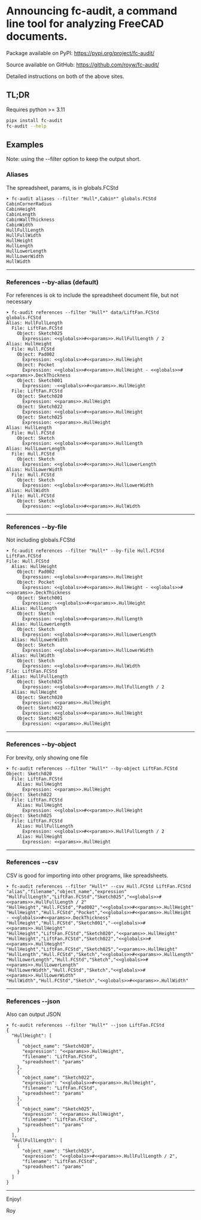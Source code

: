 # Announcing fc-audit, a command line tool for analyzing FreeCAD documents.

Package available on PyPI: https://pypi.org/project/fc-audit/

Source available on GitHub: https://github.com/royw/fc-audit/

Detailed instructions on both of the above sites.

## TL;DR

Requires python >= 3.11
```bash
pipx install fc-audit
fc-audit --help
```

## Examples

Note: using the --filter option to keep the output short.

### Aliases

The spreadsheet, params, is in globals.FCStd
```
➤ fc-audit aliases --filter "Hull*,Cabin*" globals.FCStd
CabinCornerRadius
CabinHeight
CabinLength
CabinWallThickness
CabinWidth
HullFullLength
HullFullWidth
HullHeight
HullLength
HullLowerLength
HullLowerWidth
HullWidth
```
---

### References --by-alias (default)

For references is ok to include the spreadsheet document file, but not necessary
```
➤ fc-audit references --filter "Hull*" data/LiftFan.FCStd globals.FCStd
Alias: HullFullLength
  File: LiftFan.FCStd
    Object: Sketch025
      Expression: <<globals>>#<<params>>.HullFullLength / 2
Alias: HullHeight
  File: Hull.FCStd
    Object: Pad002
      Expression: <<globals>>#<<params>>.HullHeight
    Object: Pocket
      Expression: <<globals>>#<<params>>.HullHeight - <<globals>>#<<params>>.DeckThickness
    Object: Sketch001
      Expression: -<<globals>>#<<params>>.HullHeight
  File: LiftFan.FCStd
    Object: Sketch020
      Expression: <<params>>.HullHeight
    Object: Sketch022
      Expression: <<globals>>#<<params>>.HullHeight
    Object: Sketch025
      Expression: <<params>>.HullHeight
Alias: HullLength
  File: Hull.FCStd
    Object: Sketch
      Expression: <<globals>>#<<params>>.HullLength
Alias: HullLowerLength
  File: Hull.FCStd
    Object: Sketch
      Expression: <<globals>>#<<params>>.HullLowerLength
Alias: HullLowerWidth
  File: Hull.FCStd
    Object: Sketch
      Expression: <<globals>>#<<params>>.HullLowerWidth
Alias: HullWidth
  File: Hull.FCStd
    Object: Sketch
      Expression: <<globals>>#<<params>>.HullWidth
```
---

### References --by-file

Not including globals.FCStd
```
➤ fc-audit references --filter "Hull*" --by-file Hull.FCStd LiftFan.FCStd
File: Hull.FCStd
  Alias: HullHeight
    Object: Pad002
      Expression: <<globals>>#<<params>>.HullHeight
    Object: Pocket
      Expression: <<globals>>#<<params>>.HullHeight - <<globals>>#<<params>>.DeckThickness
    Object: Sketch001
      Expression: -<<globals>>#<<params>>.HullHeight
  Alias: HullLength
    Object: Sketch
      Expression: <<globals>>#<<params>>.HullLength
  Alias: HullLowerLength
    Object: Sketch
      Expression: <<globals>>#<<params>>.HullLowerLength
  Alias: HullLowerWidth
    Object: Sketch
      Expression: <<globals>>#<<params>>.HullLowerWidth
  Alias: HullWidth
    Object: Sketch
      Expression: <<globals>>#<<params>>.HullWidth
File: LiftFan.FCStd
  Alias: HullFullLength
    Object: Sketch025
      Expression: <<globals>>#<<params>>.HullFullLength / 2
  Alias: HullHeight
    Object: Sketch020
      Expression: <<params>>.HullHeight
    Object: Sketch022
      Expression: <<globals>>#<<params>>.HullHeight
    Object: Sketch025
      Expression: <<params>>.HullHeight
```
---

### References --by-object

For brevity, only showing one file
```
➤ fc-audit references --filter "Hull*" --by-object LiftFan.FCStd
Object: Sketch020
  File: LiftFan.FCStd
    Alias: HullHeight
      Expression: <<params>>.HullHeight
Object: Sketch022
  File: LiftFan.FCStd
    Alias: HullHeight
      Expression: <<globals>>#<<params>>.HullHeight
Object: Sketch025
  File: LiftFan.FCStd
    Alias: HullFullLength
      Expression: <<globals>>#<<params>>.HullFullLength / 2
    Alias: HullHeight
      Expression: <<params>>.HullHeight
```
---

### References --csv

CSV is good for importing into other programs, like spreadsheets.
```
➤ fc-audit references --filter "Hull*" --csv Hull.FCStd LiftFan.FCStd
"alias","filename","object_name","expression"
"HullFullLength","LiftFan.FCStd","Sketch025","<<globals>>#<<params>>.HullFullLength / 2"
"HullHeight","Hull.FCStd","Pad002","<<globals>>#<<params>>.HullHeight"
"HullHeight","Hull.FCStd","Pocket","<<globals>>#<<params>>.HullHeight - <<globals>>#<<params>>.DeckThickness"
"HullHeight","Hull.FCStd","Sketch001","-<<globals>>#<<params>>.HullHeight"
"HullHeight","LiftFan.FCStd","Sketch020","<<params>>.HullHeight"
"HullHeight","LiftFan.FCStd","Sketch022","<<globals>>#<<params>>.HullHeight"
"HullHeight","LiftFan.FCStd","Sketch025","<<params>>.HullHeight"
"HullLength","Hull.FCStd","Sketch","<<globals>>#<<params>>.HullLength"
"HullLowerLength","Hull.FCStd","Sketch","<<globals>>#<<params>>.HullLowerLength"
"HullLowerWidth","Hull.FCStd","Sketch","<<globals>>#<<params>>.HullLowerWidth"
"HullWidth","Hull.FCStd","Sketch","<<globals>>#<<params>>.HullWidth"
```
---

### References --json

Also can output JSON
```
➤ fc-audit references --filter "Hull*" --json LiftFan.FCStd
{
  "HullHeight": [
    {
      "object_name": "Sketch020",
      "expression": "<<params>>.HullHeight",
      "filename": "LiftFan.FCStd",
      "spreadsheet": "params"
    },
    {
      "object_name": "Sketch022",
      "expression": "<<globals>>#<<params>>.HullHeight",
      "filename": "LiftFan.FCStd",
      "spreadsheet": "params"
    },
    {
      "object_name": "Sketch025",
      "expression": "<<params>>.HullHeight",
      "filename": "LiftFan.FCStd",
      "spreadsheet": "params"
    }
  ],
  "HullFullLength": [
    {
      "object_name": "Sketch025",
      "expression": "<<globals>>#<<params>>.HullFullLength / 2",
      "filename": "LiftFan.FCStd",
      "spreadsheet": "params"
    }
  ]
}
```
---

Enjoy!

Roy
